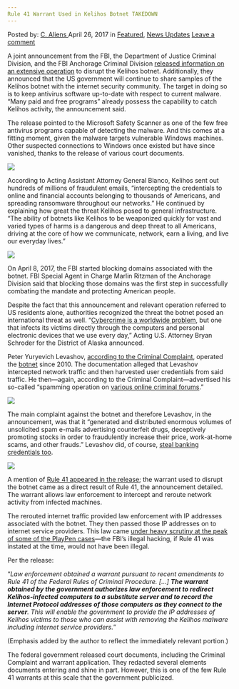 ```yaml
---
Rule 41 Warrant Used in Kelihos Botnet TAKEDOWN
---
```

<article class="post-listing post-19399 post type-post status-publish format-standard has-post-thumbnail hentry category-deepdot-news category-news-updates tag-3910 tag-botnet tag-kelihos tag-rule tag-takedown tag-warrant">
    <div class="post-inner">
        <span>Posted by: <a href="https://www.deepdotweb.com/author/caliens/" title="">C. Aliens </a></span>
    <span>April 26, 2017</span>
    <span>in <a href="https://www.deepdotweb.com/category/deepdot-news/" rel="category tag">Featured</a>, <a href="https://www.deepdotweb.com/category/news-updates/" rel="category tag">News Updates</a></span>
    <span><a href="https://www.deepdotweb.com/2017/04/26/rule-41-warrant-used-kelihos-botnet-takedown/#respond">Leave a comment</a></span>
    </p>
    <div class="clear"></div>
    <div class="entry">
    <p>A joint announcement from the FBI, the Department of Justice Criminal Division, and the FBI Anchorage Criminal Division <a href="https://www.justice.gov/opa/pr/justice-department-announces-actions-dismantle-kelihos-botnet-0">released information on an extensive operation</a> to disrupt the Kelihos botnet. Additionally, they announced that the US government will continue to share samples of the Kelihos botnet with the internet security community. The target in doing so is to keep antivirus software up-to-date with respect to current malware. “Many paid and free programs” already possess the capability to catch Kelihos activity, the announcement said.</p>
    <p>The release pointed to the Microsoft Safety Scanner as one of the few free antivirus programs capable of detecting the malware. And this comes at a fitting moment, given the malware targets vulnerable Windows machines. Other suspected connections to Windows once existed but have since vanished, thanks to the release of various court documents.</p>
    <p><img class="wp-image-19407 aligncenter" src="https://www.deepdotweb.com/wp-content/uploads/2017/04/word-image-41.jpeg" srcset="https://www.deepdotweb.com/wp-content/uploads/2017/04/word-image-41.jpeg 700w, https://www.deepdotweb.com/wp-content/uploads/2017/04/word-image-41-300x187.jpeg 300w" sizes="(max-width: 700px) 100vw, 700px" /></p>
    <p>According to Acting Assistant Attorney General Blanco, Kelihos sent out hundreds of millions of fraudulent emails, “intercepting the credentials to online and financial accounts belonging to thousands of Americans, and spreading ransomware throughout our networks.” He continued by explaining how great the threat Kelihos posed to general infrastructure. “The ability of botnets like Kelihos to be weaponized quickly for vast and varied types of harms is a dangerous and deep threat to all Americans, driving at the core of how we communicate, network, earn a living, and live our everyday lives.”</p>
    <p><img class="wp-image-19408 aligncenter" src="https://www.deepdotweb.com/wp-content/uploads/2017/04/word-image-101.png" srcset="https://www.deepdotweb.com/wp-content/uploads/2017/04/word-image-101.png 817w, https://www.deepdotweb.com/wp-content/uploads/2017/04/word-image-101-300x184.png 300w" sizes="(max-width: 817px) 100vw, 817px" /></p>
    <p>On April 8, 2017, the FBI started blocking domains associated with the botnet. FBI Special Agent in Charge Marlin Ritzman of the Anchorage Division said that blocking those domains was the first step in successfully combating the mandate and protecting American people.</p>
    <p>Despite the fact that this announcement and relevant operation referred to US residents alone, authorities recognized the threat the botnet posed an international threat as well. “<a href="https://www.deepdotweb.com/tag/cyber/">Cybercrime is a worldwide problem</a>, but one that infects its victims directly through the computers and personal electronic devices that we use every day,” Acting U.S. Attorney Bryan Schroder for the District of Alaska announced.</p>
    <p>Peter Yuryevich Levashov, <a href="https://www.scribd.com/document/344956824/Kelihos-Botnet-Criminal-Complaint">according to the Criminal Complaint</a>, operated the <a href="https://www.deepdotweb.com/?s=Botnet">botnet</a> since 2010. The documentation alleged that Levashov intercepted network traffic and then harvested user credentials from said traffic. He then—again, according to the Criminal Complaint—advertised his so-called “spamming operation on <a href="https://www.deepdotweb.com/marketplace-directory/categories/top-markets/">various online criminal forums</a>.”</p>
    <p><img class="wp-image-19409 aligncenter" src="https://www.deepdotweb.com/wp-content/uploads/2017/04/word-image-102.png" srcset="https://www.deepdotweb.com/wp-content/uploads/2017/04/word-image-102.png 752w, https://www.deepdotweb.com/wp-content/uploads/2017/04/word-image-102-300x116.png 300w" sizes="(max-width: 752px) 100vw, 752px" /></p>
    <p>The main complaint against the botnet and therefore Levashov, in the announcement, was that it “generated and distributed enormous volumes of unsolicited spam e-mails advertising counterfeit drugs, deceptively promoting stocks in order to fraudulently increase their price, work-at-home scams, and other frauds.” Levashov did, of course, <a href="https://www.scribd.com/document/344956461/Kelihos-Botnet-Memorandum-of-Law-in-Support-of-Cause">steal banking credentials too</a>.</p>
    <p><img class="wp-image-19410 aligncenter" src="https://www.deepdotweb.com/wp-content/uploads/2017/04/word-image-103.png" srcset="https://www.deepdotweb.com/wp-content/uploads/2017/04/word-image-103.png 896w, https://www.deepdotweb.com/wp-content/uploads/2017/04/word-image-103-300x90.png 300w" sizes="(max-width: 896px) 100vw, 896px" /></p>
    <p>A mention of <a href="https://www.scribd.com/document/344956625/Kelihos-Botnet-Search-Warrant-Application-and-Affidavit">Rule 41 appeared in the release</a>; the warrant used to disrupt the botnet came as a direct result of Rule 41, the announcement detailed. The warrant allows law enforcement to intercept and reroute network activity from infected machines.</p>
    <p>The rerouted internet traffic provided law enforcement with IP addresses associated with the botnet. They then passed those IP addresses on to internet service providers. This law came <a href="https://www.deepdotweb.com/2016/12/19/department-justice-plans-new-laws-just-like-rule-41-international-cybersecurity/">under heavy scrutiny at the peak of some of the PlayPen cases</a>—the FBI&#8217;s illegal hacking, if Rule 41 was instated at the time, would not have been illegal.</p>
    <p>Per the release:</p>
    <p>“<em>Law enforcement obtained a warrant pursuant to recent amendments to Rule 41 of the Federal Rules of Criminal Procedure. [&#8230;] </em><strong><em>The warrant obtained by the government authorizes law enforcement to redirect Kelihos-infected computers to a substitute server and to record the Internet Protocol addresses of those computers as they connect to the server</em></strong><em>. This will enable the government to provide the IP addresses of Kelihos victims to those who can assist with removing the Kelihos malware including internet service providers.</em>”</p>
    <p>(Emphasis added by the author to reflect the immediately relevant portion.)</p>
    <p>The federal government released court documents, including the Criminal Complaint and warrant application. They redacted several elements documents entering and shine in part. However, this is one of the few Rule 41 warrants at this scale that the government publicized.</p>
    </div>
    <span style="display:none"><a href="https://www.deepdotweb.com/tag/41/" rel="tag">41</a> <a href="https://www.deepdotweb.com/tag/botnet/" rel="tag">botnet</a> <a href="https://www.deepdotweb.com/tag/kelihos/" rel="tag">kelihos</a> <a href="https://www.deepdotweb.com/tag/rule/" rel="tag">rule</a> <a href="https://www.deepdotweb.com/tag/takedown/" rel="tag">takedown</a> <a href="https://www.deepdotweb.com/tag/warrant/" rel="tag">warrant</a></span> <span style="display:none" class="updated">2017-04-26</span>
    <div style="display:none" class="vcard author" itemprop="author" itemscope itemtype="http://schema.org/Person"><strong class="fn" itemprop="name"><a href="https://www.deepdotweb.com/author/caliens/" title="Posts by C. Aliens" rel="author">C. Aliens</a></strong></div>
    </div>
</article>

